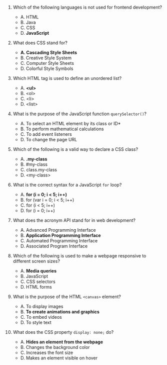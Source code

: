1. Which of the following languages is not used for frontend development?
   - A. HTML
   - B. Java
   - C. CSS
   - D. __JavaScript__

2. What does CSS stand for?
   - __A. Cascading Style Sheets__
   - B. Creative Style System
   - C. Computer Style Sheets
   - D. Colorful Style Symbols

3. Which HTML tag is used to define an unordered list?
   - A. __\<ul>__
   - B. \<ol>
   - C. \<li>
   - D. \<list>

4. What is the purpose of the JavaScript function `querySelector()`?
   - A. To select an HTML element by its class or ID*
   - B. To perform mathematical calculations
   - C. To add event listeners
   - D. To change the page URL

5. Which of the following is a valid way to declare a CSS class?
   - A. __.my-class__
   - B. #my-class
   - C. class.my-class
   - D. \<my-class>

6. What is the correct syntax for a JavaScript `for` loop?
   - A. __for (i = 0; i < 5; i++)__
   - B. for (var i = 0; i < 5; i++)
   - C. for (i < 5; i++)
   - D. for (i = 0; i++)

7. What does the acronym API stand for in web development?
   - A. Advanced Programming Interface
   - B. __Application Programming Interface__
   - C. Automated Programming Interface
   - D. Associated Program Interface

8. Which of the following is used to make a webpage responsive to different screen sizes?
   - A. __Media queries__
   - B. JavaScript
   - C. CSS selectors
   - D. HTML forms

9. What is the purpose of the HTML `<canvas>` element?
   - A. To display images
   - B. __To create animations and graphics__
   - C. To embed videos
   - D. To style text

10. What does the CSS property `display: none;` do?
    - A. __Hides an element from the webpage__
    - B. Changes the background color
    - C. Increases the font size
    - D. Makes an element visible on hover